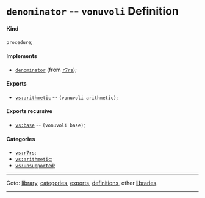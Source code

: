 

<a id='definition__vonuvoli__denominator'></a>

# `denominator` -- `vonuvoli` Definition


<a id='definition__vonuvoli__denominator__kind'></a>

#### Kind

`procedure`;


<a id='definition__vonuvoli__denominator__implements'></a>

#### Implements

 * [`denominator`](../../r7rs/definitions/denominator.md#definition__r7rs__denominator) (from [`r7rs`](../../r7rs/_index.md#library__r7rs));


<a id='definition__vonuvoli__denominator__exports'></a>

#### Exports

 * [`vs:arithmetic`](../../vonuvoli/exports/vs_3a_arithmetic.md#export__vonuvoli__vs_3a_arithmetic) -- `(vonuvoli arithmetic)`;


<a id='definition__vonuvoli__denominator__exports-recursive'></a>

#### Exports recursive

 * [`vs:base`](../../vonuvoli/exports/vs_3a_base.md#export__vonuvoli__vs_3a_base) -- `(vonuvoli base)`;


<a id='definition__vonuvoli__denominator__categories'></a>

#### Categories

 * [`vs:r7rs`](../../vonuvoli/categories/vs_3a_r7rs.md#category__vonuvoli__vs_3a_r7rs);
 * [`vs:arithmetic`](../../vonuvoli/categories/vs_3a_arithmetic.md#category__vonuvoli__vs_3a_arithmetic);
 * [`vs:unsupported`](../../vonuvoli/categories/vs_3a_unsupported.md#category__vonuvoli__vs_3a_unsupported);

----

Goto: [library](../../vonuvoli/_index.md#library__vonuvoli), [categories](../../vonuvoli/categories/_index.md#toc__vonuvoli__categories), [exports](../../vonuvoli/exports/_index.md#toc__vonuvoli__exports), [definitions](../../vonuvoli/definitions/_index.md#toc__vonuvoli__definitions), other [libraries](../../_libraries.md#toc__libraries).

----

